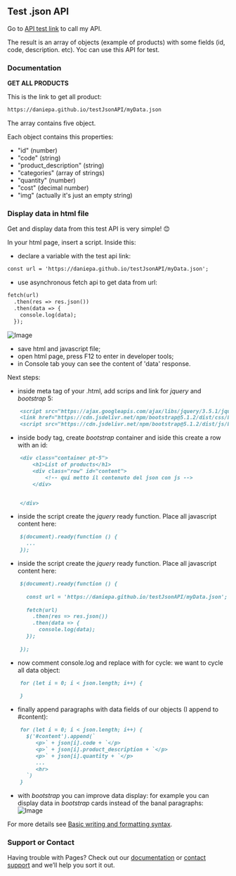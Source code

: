 ## Test .json API 

Go to [API test link](https://daniepa.github.io/testJsonAPI/myData.json) to call my API.

The result is an array of objects (example of products) with some fields (id, code, description. etc).
Yoc can use this API for test.

### Documentation

**GET ALL PRODUCTS**

This is the link to get all product: 
```markdown
https://daniepa.github.io/testJsonAPI/myData.json
```
The array contains five object.

Each object contains this properties:
- "id" (number)
- "code" (string)
- "product_description" (string)
- "categories" (array of strings)
- "quantity" (number)
- "cost" (decimal number)
- "img" (actually it's just an empty string)

### Display data in html file

Get and display data from this test API is very simple! 😊

In your html page, insert a script.
Inside this:
- declare a variable with the test api link:
```markdown
const url = 'https://daniepa.github.io/testJsonAPI/myData.json';
```

- use asynchronous fetch api to get data from url:
```markdown
fetch(url)
  .then(res => res.json())
  .then(data => {
    console.log(data);
  });
```
![Image](src)

- save html and javascript file;
- open html page, press F12 to enter in developer tools;
- in Console tab youy can see the content of 'data' response.

Next steps:
- inside meta tag of your .html, add scrips and link for _jquery_ and _bootstrap_ 5:
```markdown
    <script src="https://ajax.googleapis.com/ajax/libs/jquery/3.5.1/jquery.min.js"></script>
    <link href="https://cdn.jsdelivr.net/npm/bootstrap@5.1.2/dist/css/bootstrap.min.css" rel="stylesheet">
    <script src="https://cdn.jsdelivr.net/npm/bootstrap@5.1.2/dist/js/bootstrap.bundle.min.js"></script>
```

- inside body tag, create _bootstrap_ container and iside this create a row with an id:
```markdown
    <div class="container pt-5">
        <h1>List of products</h1>
        <div class="row" id="content">
            <!-- qui metto il contenuto del json con js -->
        </div>


    </div>
```

- inside the script create the _jquery_ ready function. Place all javascript content here:
```markdown
    $(document).ready(function () {
      ...
    });
```

- inside the script create the _jquery_ ready function. Place all javascript content here:
```markdown
    $(document).ready(function () {
    
      const url = 'https://daniepa.github.io/testJsonAPI/myData.json';
      
      fetch(url)
        .then(res => res.json())
        .then(data => {
          console.log(data);
      });
  
    });
```

- now comment console.log and replace with for cycle: we want to cycle all data object:
```markdown
    for (let i = 0; i < json.length; i++) {
    
    }
```

- finally append paragraphs with data fields of our objects (I append to #content):
```markdown
    for (let i = 0; i < json.length; i++) {
      $('#content').append(`
         <p>` + json[i].code + `</p>
         <p>` + json[i].product_description + `</p>
         <p>` + json[i].quantity + `</p>
         ...
         <hr>
      `)
    }
```

- with _bootstrap_ you can improve data display: for example you can display data in _bootstrap_ cards instead of the banal paragraphs:
![Image](src)


For more details see [Basic writing and formatting syntax](https://docs.github.com/en/github/writing-on-github/getting-started-with-writing-and-formatting-on-github/basic-writing-and-formatting-syntax).

### Support or Contact

Having trouble with Pages? Check out our [documentation](https://docs.github.com/categories/github-pages-basics/) or [contact support](https://support.github.com/contact) and we’ll help you sort it out.
